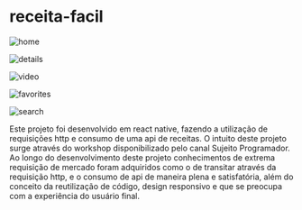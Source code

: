 # receita-facil

![home](https://user-images.githubusercontent.com/102833436/230621294-15f7dd9b-49f9-498b-9e0a-40e518c9b264.png)


![details](https://user-images.githubusercontent.com/102833436/230621317-0752be51-7ad6-4e55-ab19-8d0e5759a1d9.png)


![video](https://user-images.githubusercontent.com/102833436/230621339-132bde5d-2ed4-4f23-98a6-d7168c2a2721.png)


![favorites](https://user-images.githubusercontent.com/102833436/230621353-e098d1bc-2bc8-406b-8b03-d264971378c4.png)


![search](https://user-images.githubusercontent.com/102833436/230621374-bce06323-d934-41d8-b10d-47a60f46673d.png)

Este projeto foi desenvolvido em react native, fazendo a utilização de requisições http e consumo de uma api de receitas.
O intuito deste projeto surge através do workshop disponibilizado pelo canal Sujeito Programador.
Ao longo do desenvolvimento deste projeto conhecimentos de extrema requisição de mercado foram adquiridos como o de transitar através da requisição http, e o consumo de api de maneira plena e satisfatória, além do conceito da reutilização de código, design responsivo e que se preocupa com a experiência do usuário final.
